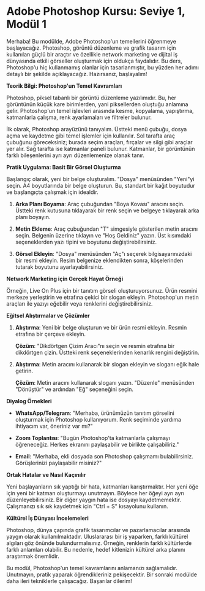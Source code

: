 # **Adobe Photoshop Kursu: Seviye 1, Modül 1**

Merhaba! Bu modülde, Adobe Photoshop'un temellerini öğrenmeye başlayacağız. Photoshop, görüntü düzenleme ve grafik tasarım için kullanılan güçlü bir araçtır ve özellikle network marketing ve dijital iş dünyasında etkili görseller oluşturmak için oldukça faydalıdır. Bu ders, Photoshop'u hiç kullanmamış olanlar için tasarlanmıştır, bu yüzden her adımı detaylı bir şekilde açıklayacağız. Hazırsanız, başlayalım!

**Teorik Bilgi: Photoshop'un Temel Kavramları**

Photoshop, piksel tabanlı bir görüntü düzenleme yazılımıdır. Bu, her görüntünün küçük kare birimlerden, yani piksellerden oluştuğu anlamına gelir. Photoshop'un temel işlevleri arasında kesme, kopyalama, yapıştırma, katmanlarla çalışma, renk ayarlamaları ve filtreler bulunur. 

İlk olarak, Photoshop arayüzünü tanıyalım. Üstteki menü çubuğu, dosya açma ve kaydetme gibi temel işlemler için kullanılır. Sol tarafta araç çubuğunu göreceksiniz; burada seçim araçları, fırçalar ve silgi gibi araçlar yer alır. Sağ tarafta ise katmanlar paneli bulunur. Katmanlar, bir görüntünün farklı bileşenlerini ayrı ayrı düzenlemenize olanak tanır.

**Pratik Uygulama: Basit Bir Görsel Oluşturma**

Başlangıç olarak, yeni bir belge oluşturalım. "Dosya" menüsünden "Yeni"yi seçin. A4 boyutlarında bir belge oluşturun. Bu, standart bir kağıt boyutudur ve başlangıçta çalışmak için idealdir. 

1. **Arka Planı Boyama**: Araç çubuğundan "Boya Kovası" aracını seçin. Üstteki renk kutusuna tıklayarak bir renk seçin ve belgeye tıklayarak arka planı boyayın.

2. **Metin Ekleme**: Araç çubuğundan "T" simgesiyle gösterilen metin aracını seçin. Belgenin üzerine tıklayın ve "Hoş Geldiniz" yazın. Üst kısımdaki seçeneklerden yazı tipini ve boyutunu değiştirebilirsiniz.

3. **Görsel Ekleyin**: "Dosya" menüsünden "Aç"ı seçerek bilgisayarınızdaki bir resmi ekleyin. Resim belgenize eklendikten sonra, köşelerinden tutarak boyutunu ayarlayabilirsiniz.

**Network Marketing için Gerçek Hayat Örneği**

Örneğin, Live On Plus için bir tanıtım görseli oluşturuyorsunuz. Ürün resmini merkeze yerleştirin ve etrafına çekici bir slogan ekleyin. Photoshop'un metin araçları ile yazıyı eğebilir veya renklerini değiştirebilirsiniz. 

**Eğitsel Alıştırmalar ve Çözümler**

1. **Alıştırma**: Yeni bir belge oluşturun ve bir ürün resmi ekleyin. Resmin etrafına bir çerçeve ekleyin.
   
   **Çözüm**: "Dikdörtgen Çizim Aracı"nı seçin ve resmin etrafına bir dikdörtgen çizin. Üstteki renk seçeneklerinden kenarlık rengini değiştirin.

2. **Alıştırma**: Metin aracını kullanarak bir slogan ekleyin ve sloganı eğik hale getirin.

   **Çözüm**: Metin aracını kullanarak sloganı yazın. "Düzenle" menüsünden "Dönüştür" ve ardından "Eğ" seçeneğini seçin.

**Diyalog Örnekleri**

- **WhatsApp/Telegram**: "Merhaba, ürünümüzün tanıtım görselini oluşturmak için Photoshop kullanıyorum. Renk seçiminde yardıma ihtiyacım var, öneriniz var mı?"
  
- **Zoom Toplantısı**: "Bugün Photoshop'ta katmanlarla çalışmayı öğreneceğiz. Herkes ekranını paylaşabilir ve birlikte çalışabiliriz."

- **Email**: "Merhaba, ekli dosyada son Photoshop çalışmamı bulabilirsiniz. Görüşlerinizi paylaşabilir misiniz?"

**Ortak Hatalar ve Nasıl Kaçınılır**

Yeni başlayanların sık yaptığı bir hata, katmanları karıştırmaktır. Her yeni öğe için yeni bir katman oluşturmayı unutmayın. Böylece her öğeyi ayrı ayrı düzenleyebilirsiniz. Bir diğer yaygın hata ise dosyayı kaydetmemektir. Çalışmanızı sık sık kaydetmek için "Ctrl + S" kısayolunu kullanın.

**Kültürel İş Dünyası İncelemeleri**

Photoshop, dünya çapında grafik tasarımcılar ve pazarlamacılar arasında yaygın olarak kullanılmaktadır. Uluslararası bir iş yaparken, farklı kültürel algıları göz önünde bulundurmalısınız. Örneğin, renklerin farklı kültürlerde farklı anlamları olabilir. Bu nedenle, hedef kitlenizin kültürel arka planını araştırmak önemlidir.

Bu modül, Photoshop'un temel kavramlarını anlamanızı sağlamalıdır. Unutmayın, pratik yaparak öğrendikleriniz pekişecektir. Bir sonraki modülde daha ileri tekniklerle çalışacağız. Başarılar dilerim!